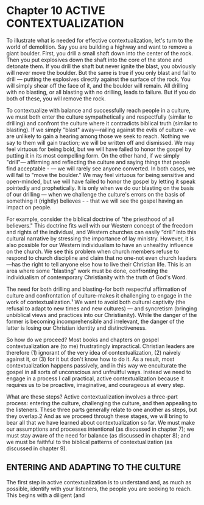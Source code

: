 # Chapter 10 ACTIVE CONTEXTUALIZATION

To illustrate what is needed for effective contextualization, let's turn to the world of demolition. Say you are building a highway and want to remove a giant boulder. First, you drill a small shaft down into the center of the rock. Then you put explosives down the shaft into the core of the stone and detonate them. If you drill the shaft but never ignite the blast, you obviously will never move the boulder. But the same is true if you only blast and fail to drill — putting the explosives directly against the surface of the rock. You will simply shear off the face of it, and the boulder will remain. All drilling with no blasting, or all blasting with no drilling, leads to failure. But if you do both of these, you will remove the rock.

To contextualize with balance and successfully reach people in a culture, we must both enter the culture sympathetically and respectfully (similar to drilling) and confront the culture where it contradicts biblical truth (similar to blasting). If we simply "blast" away—railing against the evils of culture - we are unlikely to gain a hearing among those we seek to reach. Nothing we say to them will gain traction; we will be written off and dismissed. We may feel virtuous for being bold, but we will have failed to honor the gospel by putting it in its most compelling form. On the other hand, if we simply "drill"— affirming and reflecting the culture and saying things that people find acceptable - — we will rarely see anyone converted. In both cases, we will fail to "move the boulder." We may feel virtuous for being sensitive and open-minded, but we will have failed to honor the gospel by letting it speak pointedly and prophetically. It is only when we do our blasting on the basis of our drilling — when we challenge the culture's errors on the basis of something it (rightly) believes - - that we will see the gospel having an impact on people.

For example, consider the biblical doctrine of "the priesthood of all believers." This doctrine fits well with our Western concept of the freedom and rights of the individual, and Western churches can easily “drill” into this cultural narrative by stressing the importance of lay ministry. However, it is also possible for our Western individualism to have an unhealthy influence on the church. We see this problem when church members refuse to respond to church discipline and claim that no one-not even church leaders—has the right to tell anyone else how to live their Christian life. This is an area where some "blasting" work must be done, confronting the individualism of contemporary Christianity with the truth of God's Word.

The need for both drilling and blasting-for both respectful affirmation of culture and confrontation of culture-makes it challenging to engage in the work of contextualization.¹ We want to avoid both cultural captivity (the refusal to adapt to new times and new cultures) — and syncretism (bringing unbiblical views and practices into our Christianity). While the
danger of the former is becoming incomprehensible and irrelevant, the danger of the latter is losing our Christian identity and distinctiveness.

So how do we proceed? Most books and chapters on gospel contextualization are (to me) frustratingly impractical. Christian leaders are therefore (1) ignorant of the very idea of contextualization, (2) naively against it, or (3) for it but don't know how to do it. As a result, most contextualization happens passively, and in this way we enculturate the gospel in all sorts of unconscious and unfruitful ways. Instead we need to engage in a process I call practical, active contextualization because it requires us to be proactive, imaginative, and courageous at every step.

What are these steps? Active contextualization involves a three-part process: entering the culture, challenging the culture, and then appealing to the listeners. These three parts generally relate to one another as steps, but they overlap.2 And as we proceed through these stages, we will bring to bear all that we have learned about contextualization so far. We must make our assumptions and processes intentional (as discussed in chapter 7); we must stay aware of the need for balance (as discussed in chapter 8); and we must be faithful to the biblical patterns of contextualization (as discussed in chapter 9).

## ENTERING AND ADAPTING TO THE CULTURE
The first step in active contextualization is to understand and, as much as possible, identify with your listeners, the people you are seeking to reach. This begins with a diligent (and
